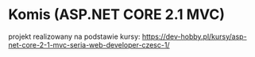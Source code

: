 # Komis (ASP.NET CORE 2.1 MVC)  
projekt realizowany na podstawie kursy: https://dev-hobby.pl/kursy/asp-net-core-2-1-mvc-seria-web-developer-czesc-1/
